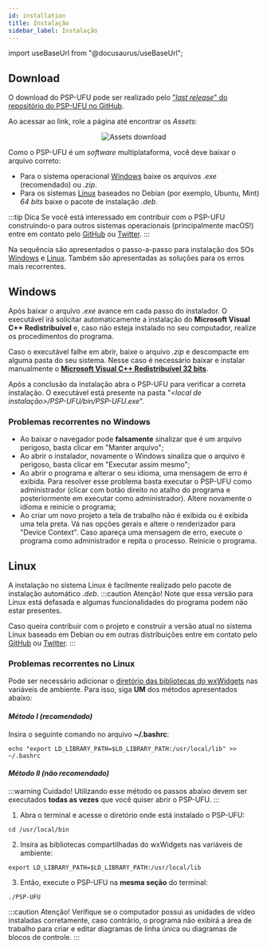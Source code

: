 ```yaml
---
id: installation
title: Instalação
sidebar_label: Instalação
---
```

import useBaseUrl from "@docusaurus/useBaseUrl";

## Download

O download do PSP-UFU pode ser realizado pelo ["*last release*" do repositório do PSP-UFU no GitHub](https://github.com/Thales1330/PSP/releases/latest).

Ao acessar ao link, role a página até encontrar os *Assets*:

<div><center><img src={useBaseUrl("images/download.png")} alt="Assets download" title="Informações da Figura" /></center></div>

Como o PSP-UFU é um *software* multiplataforma, você deve baixar o arquivo correto:
- Para o sistema operacional [Windows](installation#windows) baixe os arquivos *.exe* (recomendado) ou *.zip*.
- Para os sistemas [Linux](installation#linux) baseados no Debian (por exemplo, Ubuntu, Mint) *64 bits* baixe o pacote de instalação *.deb*.

:::tip Dica
Se você está interessado em contribuir com o PSP-UFU construindo-o para outros sistemas operacionais (principalmente macOS!) entre em contato pelo [GitHub](https://github.com/Thales1330/PSP/issues) ou [Twitter](https://twitter.com/PspUfu).
:::

Na sequência são apresentados o passo-a-passo para instalação dos SOs [Windows](installation#windows) e [Linux](installation#linux). Também são apresentadas as soluções para os erros mais recorrentes.

## Windows
Após baixar o arquivo *.exe* avance em cada passo do instalador. O executável irá solicitar automaticamente a instalação do **Microsoft Visual C++ Redistribuível** e, caso não esteja instalado no seu computador, realize os procedimentos do programa.

Caso o executável falhe em abrir, baixe o arquivo *.zip* e descompacte em alguma pasta do seu sistema. Nesse caso é necessário baixar e instalar manualmente o [**Microsoft Visual C++ Redistribuível 32 bits**](https://aka.ms/vs/16/release/vc_redist.x86.exe).

Após a conclusão da instalação abra o PSP-UFU para verificar a correta instalação. O executável está presente na pasta "*<local de instalação>/PSP-UFU/bin/PSP-UFU.exe*".

### Problemas recorrentes no Windows
- Ao baixar o navegador pode **falsamente** sinalizar que é um arquivo perigoso, basta clicar em "Manter arquivo";
- Ao abrir o instalador, novamente o Windows sinaliza que o arquivo é perigoso, basta clicar em "Executar assim mesmo";
- Ao abrir o programa e alterar o seu idioma, uma mensagem de erro é exibida. Para resolver esse problema basta executar o PSP-UFU como administrador (clicar com botão direito no atalho do programa e posteriormente em executar como administrador). Altere novamente o idioma e reinicie o programa;
- Ao criar um novo projeto a tela de trabalho não é exibida ou é exibida uma tela preta. Vá nas opções gerais e altere o renderizador para "Device Context". Caso apareça uma mensagem de erro, execute o programa como administrador e repita o processo. Reinicie o programa.


## Linux
A instalação no sistema Linux é facilmente realizado pelo pacote de instalação automático *.deb*.
:::caution Atenção!
Note que essa versão para Linux está defasada e algumas funcionalidades do programa podem não estar presentes.

Caso queira contribuir com o projeto e construir a versão atual no sistema Linux baseado em Debian ou em outras distribuições entre em contato pelo [GitHub](https://github.com/Thales1330/PSP/issues) ou [Twitter](https://twitter.com/PspUfu).
:::

### Problemas recorrentes no Linux
Pode ser necessário adicionar o [diretório das bibliotecas do wxWidgets](https://wiki.wxwidgets.org/Compiling_and_getting_started#Running_wxWidgets_projects) nas variáveis de ambiente.
Para isso, siga **UM** dos métodos apresentados abaixo:

#### *Método I (recomendado)*
Insira o seguinte comando no arquivo **~/.bashrc**:
```shell
echo "export LD_LIBRARY_PATH=$LD_LIBRARY_PATH:/usr/local/lib" >> ~/.bashrc
```

#### *Método II (não recomendado)*
:::warning Cuidado!
Utilizando esse método os passos abaixo devem ser executados **todas as vezes** que você quiser abrir o PSP-UFU.
:::
1. Abra o terminal e acesse o diretório onde está instalado o PSP-UFU:
```shell
cd /usr/local/bin
```
2. Insira as bibliotecas compartilhadas do wxWidgets nas variáveis de ambiente:
```shell
export LD_LIBRARY_PATH=$LD_LIBRARY_PATH:/usr/local/lib
```
3. Então, execute o PSP-UFU na **mesma seção** do terminal:
```shell
./PSP-UFU
```

:::caution Atenção!
Verifique se o computador possui as unidades de vídeo instaladas corretamente, caso contrário, o programa não exibirá a área de trabalho para criar e editar diagramas de linha única ou diagramas de blocos de controle.
:::

